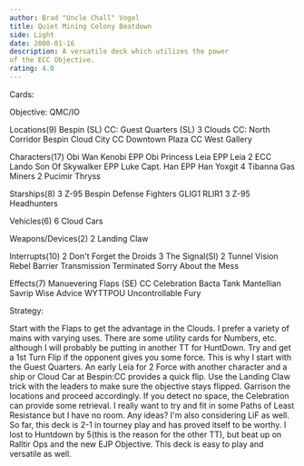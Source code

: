 ```yaml
---
author: Brad "Uncle Chall" Vogel
title: Quiet Mining Colony Beatdown
side: Light
date: 2000-01-16
description: A versatile deck which utilizes the power
of the ECC Objective.
rating: 4.0
---
```

Cards: 

Objective:
QMC/IO

Locations(9)
Bespin (SL)
CC: Guest Quarters (SL)
3 Clouds
CC: North Corridor
Bespin Cloud City
CC Downtown Plaza
CC West Gallery

Characters(17)
Obi Wan Kenobi
EPP Obi
Princess Leia
EPP Leia
2 ECC Lando
Son Of Skywalker
EPP Luke
Capt. Han
EPP Han
Yoxgit
4 Tibanna Gas Miners
2 Pucimir Thryss

Starships(8)
3 Z-95 Bespin Defense Fighters
GLIG1
RLIR1
3 Z-95 Headhunters

Vehicles(6)
6 Cloud Cars

Weapons/Devices(2)
2 Landing Claw

Interrupts(10)
2 Don't Forget the Droids
3 The Signal(SI)
2 Tunnel Vision
Rebel Barrier
Transmission Terminated
Sorry About the Mess

Effects(7)
Manuevering Flaps (SE)
CC Celebration
Bacta Tank
Mantellian Savrip
Wise Advice
WYTTPOU
Uncontrollable Fury


Strategy: 

Start with the Flaps to get the advantage in the Clouds.
I prefer a variety of mains with varying uses.	There
are some utility cards for Numbers, etc. although I
will probably be putting in another TT for HuntDown.
Try and get a 1st Turn Flip if the opponent gives you some force.
This is why I start with the Guest Quarters.  An
early Leia for 2 Force with another character and
a ship or Cloud Car at Bespin:CC provides a quick
flip.  Use the Landing Claw trick with the leaders
to make sure the objective stays flipped.  Garrison the locations
and proceed accordingly.  If you detect no space,
the Celebration can provide some retrieval.
I really want to try and fit in some Paths of Least
Resistance but I have no room.	Any ideas?  I'm
also considering LiF as well.  So far, this
deck is 2-1 in tourney play and has proved itself
to be worthy.  I lost to Huntdown by 5(this is the reason
for the other TT), but beat up on Ralltir Ops and the new EJP Objective.
This deck is easy to play and versatile as well.  